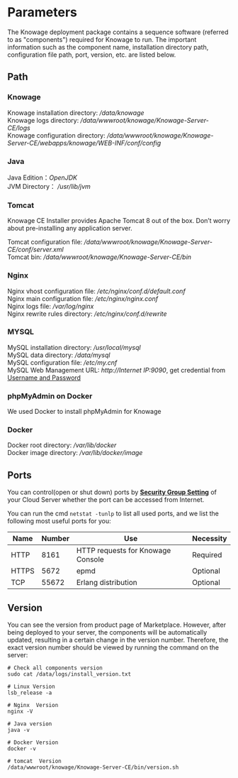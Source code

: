# Parameters

The Knowage deployment package contains a sequence software (referred to as "components") required for Knowage to run. The important information such as the component name, installation directory path, configuration file path, port, version, etc. are listed below.

## Path

### Knowage

Knowage installation directory: */data/knowage*  
Knowage logs directory: */data/wwwroot/knowage/Knowage-Server-CE/logs*  
Knowage configuration directory: */data/wwwroot/knowage/Knowage-Server-CE/webapps/knowage/WEB-INF/conf/config*

### Java

Java Edition：*OpenJDK*  
JVM Directory： */usr/lib/jvm*  

### Tomcat

Knowage CE Installer provides Apache Tomcat 8 out of the box. Don’t worry about pre-installing any application server.  

Tomcat configuration file: */data/wwwroot/knowage/Knowage-Server-CE/conf/server.xml*  
Tomcat bin: */data/wwwroot/knowage/Knowage-Server-CE/bin*

### Nginx

Nginx vhost configuration file: */etc/nginx/conf.d/default.conf*    
Nginx main configuration file: */etc/nginx/nginx.conf*   
Nginx logs file: */var/log/nginx*  
Nginx rewrite rules directory: */etc/nginx/conf.d/rewrite* 

### MYSQL

MySQL installation directory: */usr/local/mysql*  
MySQL data directory: */data/mysql*  
MySQL configuration file: */etc/my.cnf*    
MySQL Web Management URL: *http://Internet IP:9090*, get credential from [Username and Password](/stack-accounts.md)

### phpMyAdmin on Docker

We used Docker to install phpMyAdmin for Knowage

### Docker

Docker root directory: */var/lib/docker*  
Docker image directory: */var/lib/docker/image*   

## Ports

You can control(open or shut down) ports by **[Security Group Setting](https://support.websoft9.com/docs/faq/zh/tech-instance.html)** of your Cloud Server whether the port can be accessed from Internet.

You can run the cmd `netstat -tunlp` to list all used ports, and we list the following most useful ports for you:

| Name | Number | Use |  Necessity |
| --- | --- | --- | --- |
| HTTP | 8161 | HTTP requests for Knowage Console| Required |
| HTTPS | 5672 | epmd | Optional |
| TCP | 55672 | Erlang distribution | Optional |


## Version

You can see the version from product page of Marketplace. However, after being deployed to your server, the components will be automatically updated, resulting in a certain change in the version number. Therefore, the exact version number should be viewed by running the command on the server:

```shell
# Check all components version
sudo cat /data/logs/install_version.txt

# Linux Version
lsb_release -a

# Nginx  Version
nginx -V

# Java version
java -v

# Docker Version
docker -v

# tomcat  Version
/data/wwwroot/knowage/Knowage-Server-CE/bin/version.sh
```